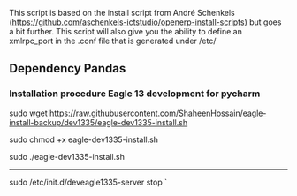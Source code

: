 This script is based on the install script from André Schenkels (https://github.com/aschenkels-ictstudio/openerp-install-scripts)
but goes a bit further. This script will also give you the ability to define an xmlrpc_port in the .conf file that is generated under /etc/


<h2>Dependency Pandas </h2>

<h3>Installation procedure Eagle 13 development for pycharm</h3>


sudo wget https://raw.githubusercontent.com/ShaheenHossain/eagle-install-backup/dev1335/eagle-dev1335-install.sh

sudo chmod +x eagle-dev1335-install.sh

sudo ./eagle-dev1335-install.sh

----------------------------------------------

sudo /etc/init.d/deveagle1335-server stop
`
